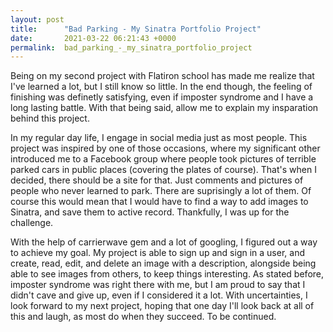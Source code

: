 ```yaml
---
layout: post
title:      "Bad Parking - My Sinatra Portfolio Project"
date:       2021-03-22 06:21:43 +0000
permalink:  bad_parking_-_my_sinatra_portfolio_project
---
```



Being on my second project with Flatiron school has made me realize that I've learned a lot, but I still know so little. In the end though, the feeling of finishing was definetly satisfying, even if imposter syndrome and I have a long lasting battle. With that being said, allow me to explain my insparation behind this project.

In my regular day life, I engage in social media just as most people. This project was inspired by one of those occasions, where my significant other introduced me to a Facebook group where people took pictures of terrible parked cars in public places (covering the plates of course). That's when I decided, there should be a site for that. Just comments and pictures of people who never learned to park. There are suprisingly a lot of them. Of course this would mean that I would have to find a way to add images to Sinatra, and save them to active record. Thankfully, I was up for the challenge.

With the help of carrierwave gem and a lot of googling, I figured out a way to achieve my goal. My project is able to sign up and sign in a user, and create, read, edit, and delete an image with a description, alongside being able to see images from others, to keep things interesting. As stated before, imposter syndrome was right there with me, but I am proud to say that I didn't cave and give up, even if I considered it a lot. With uncertainties, I look forward to my next project, hoping that one day I'll look back at all of this and laugh, as most do when they succeed. To be continued.
